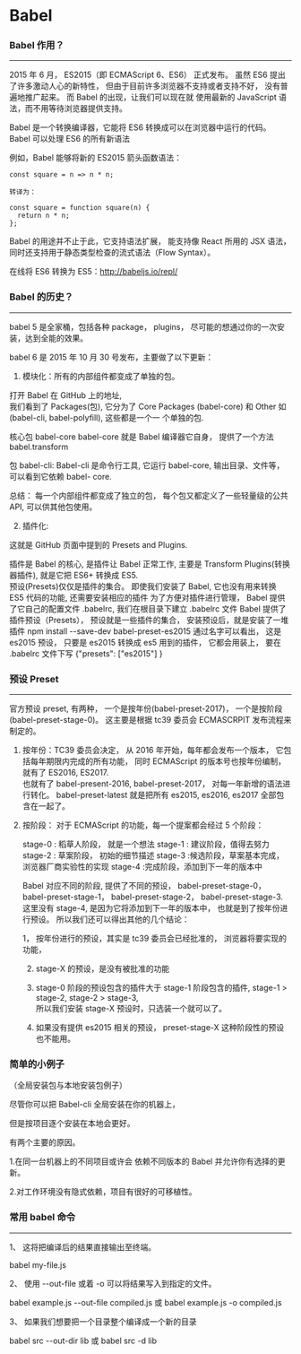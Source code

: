# Babel

### Babel 作用？

---

2015 年 6 月， ES2015（即 ECMAScript 6、ES6） 正式发布。
虽然 ES6 提出了许多激动人心的新特性，
但由于目前许多浏览器不支持或者支持不好，
没有普遍地推广起来。
而 Babel 的出现，让我们可以现在就
使用最新的 JavaScript 语法，而不用等待浏览器提供支持。

Babel 是一个转换编译器，它能将 ES6 转换成可以在浏览器中运行的代码。
Babel 可以处理 ES6 的所有新语法

例如，Babel 能够将新的 ES2015 箭头函数语法：

    const square = n => n * n;

    转译为：

    const square = function square(n) {
      return n * n;
    };

Babel 的用途并不止于此，它支持语法扩展，
能支持像 React 所用的 JSX 语法，
同时还支持用于静态类型检查的流式语法（Flow Syntax）。

在线将 ES6 转换为 ES5：http://babeljs.io/repl/

### Babel 的历史？

---

babel 5 是全家桶，包括各种 package， plugins，
尽可能的想通过你的一次安装，达到全能的效果。

babel 6 是 2015 年 10 月 30 号发布，主要做了以下更新：

1.  模块化：所有的内部组件都变成了单独的包。

打开 Babel 在 GitHub 上的地址,  
 我们看到了 Packages(包),
它分为了 Core Packages (babel-core)
和 Other 如 (babel-cli, babel-polyfill),
这些都是一个一 个单独的包.

核心包 babel-core
babel-core 就是 Babel 编译器它自身，
提供了一个方法 babel.transform

包 babel-cli:
Babel-cli 是命令行工具,
它运行 babel-core,
输出目录、文件等，
可以看到它依赖 babel- core.

总结：
每一个内部组件都变成了独立的包，
每个包又都定义了一些轻量级的公共 API,
可以供其他包使用。

2.  插件化:

这就是 GitHub 页面中提到的 Presets and Plugins.

插件是 Babel 的核心,
是插件让 Babel 正常工作,
主要是 Transform Plugins(转换器插件),
就是它把 ES6+ 转换成 ES5.  
 预设(Presets)仅仅是插件的集合。
即使我们安装了 Babel,
它也没有用来转换 ES5 代码的功能,
还需要安装相应的插件
为了方便对插件进行管理，
Babel 提供了它自己的配置文件 .babelrc,
我们在根目录下建立 .babelrc 文件
Babel 提供了插件预设（Presets），
预设就是一些插件的集合，
安装预设后，就是安装了一堆插件
npm install --save-dev babel-preset-es2015
通过名字可以看出，
这是 es2015 预设，
只要是 es2015 转换成 es5 用到的插件，
它都会用装上，
要在 .babelrc 文件下写
{"presets": ["es2015"] }

### 预设 Preset

---

官方预设 preset, 有两种，
一个是按年份(babel-preset-2017)，
一个是按阶段(babel-preset-stage-0)。
这主要是根据 tc39 委员会 ECMASCRPIT 发布流程来制定的。

1.  按年份：TC39 委员会决定，
    从 2016 年开始，每年都会发布一个版本，
    它包括每年期限内完成的所有功能，
    同时 ECMAScript 的版本号也按年份编制，
    就有了 ES2016, ES2017.  
     也就有了 babel-present-2016, babel-preset-2017，
    对每一年新增的语法进行转化。
    babel-preset-latest 就是把所有
    es2015, es2016, es2017 全部包含在一起了。

2.  按阶段： 对于 ECMAScript 的功能，每一个提案都会经过 5 个阶段：

    stage-0 : 稻草人阶段， 就是一个想法
    stage-1 : 建议阶段，值得去努力
    stage-2 : 草案阶段， 初始的细节描述
    stage-3 :候选阶段，草案基本完成，浏览器厂商实验性的实现
    stage-4 :完成阶段，添加到下一年的版本中

    Babel 对应不同的阶段,
    提供了不同的预设，
    babel-preset-stage-0，
    babel-preset-stage-1，
    babel-preset-stage-2，
    babel-preset-stage-3.
    这里没有 stage-4,
    是因为它将添加到下一年的版本中，
    也就是到了按年份进行预设。
    所以我们还可以得出其他的几个结论：

    1， 按年份进行的预设，其实是 tc39 委员会已经批准的，
    浏览器将要实现的功能，

    2.  stage-X 的预设，是没有被批准的功能

    3.  stage-0 阶段的预设包含的插件大于 stage-1 阶段包含的插件,
        stage-1 > stage-2,
        stage-2 > stage-3,  
        所以我们安装 stage-X 预设时，只选装一个就可以了。

    4.  如果没有提供 es2015 相关的预设，
        preset-stage-X 这种阶段性的预设也不能用。

### 简单的小例子

（全局安装包与本地安装包例子）

尽管你可以把 Babel-cli 全局安装在你的机器上，

但是按项目逐个安装在本地会更好。

有两个主要的原因。

1.在同一台机器上的不同项目或许会
依赖不同版本的 Babel 并允许你有选择的更新。

2.对工作环境没有隐式依赖，项目有很好的可移植性。

### 常用 babel 命令

---

1、
这将把编译后的结果直接输出至终端。

babel my-file.js

2、
使用 --out-file 或着 -o 可以将结果写入到指定的文件。

babel example.js --out-file compiled.js
或
babel example.js -o compiled.js

3、
如果我们想要把一个目录整个编译成一个新的目录

babel src --out-dir lib
或
babel src -d lib
